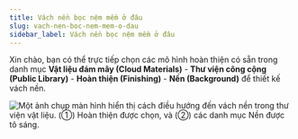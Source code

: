 ```yaml
---
title: Vách nền bọc nệm mềm ở đâu
slug: vach-nen-boc-nem-mem-o-dau
sidebar_label: Vách nền bọc nệm mềm ở đâu
---
```


Xin chào, bạn có thể trực tiếp chọn các mô hình hoàn thiện có sẵn trong danh mục **Vật liệu đám mây (Cloud Materials)** - **Thư viện công cộng (Public Library)** - **Hoàn thiện (Finishing)** - **Nền (Background)** để thiết kế vách nền.

![Một ảnh chụp màn hình hiển thị cách điều hướng đến vách nền trong thư viện vật liệu. (①) Hoàn thiện được chọn, và (②) các danh mục Nền được tô sáng.](https://storage.googleapis.com/jegavn_kb/images/d26abd84-8028-4b58-b937-090652960920.png)